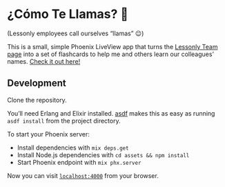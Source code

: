 # ¿Cómo Te Llamas? 🦙

(Lessonly employees call ourselves “llamas” 😉)

This is a small, simple Phoenix LiveView app that turns the [Lessonly Team page](https://www.lessonly.com/team/) into a set of flashcards to help me and others learn our colleagues’ names. [Check it out here!](https://lessonly-name-game.herokuapp.com/)

## Development

Clone the repository.

You’ll need Erlang and Elixir installed. [asdf](https://asdf-vm.com/#/) makes this as easy as running `asdf install` from the project directory.

To start your Phoenix server:

  * Install dependencies with `mix deps.get`
  * Install Node.js dependencies with `cd assets && npm install`
  * Start Phoenix endpoint with `mix phx.server`

Now you can visit [`localhost:4000`](http://localhost:4000) from your browser.
